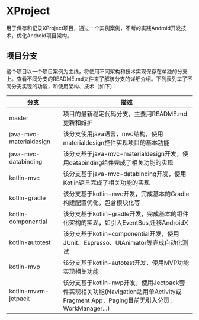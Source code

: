 # XProject
用于保存和记录XProject项目，通过一个实例案例，不断的实践Android开发技术，优化Android项目架构。

## 项目分支
这个项目以一个项目案例为主线，将使用不同架构和技术实现保存在单独的分支上。查看不同分支的README.md文件来了解该分支的详细介绍。下列表列举了不同分支实现的功能，和使用架构、技术（如下）：

| 分支        | 描述           |
| ------------- |------------- |
| master| 项目的最新稳定代码分支，主要用README.md更新和维护 |
| java-mvc-materialdesign| 该分支使用java语言，mvc结构，使用materialdesign控件实现项目的基本功能 |
| java-mvc-databinding| 该分支基于java-mvc-materialdesign开发，使用databinding组件完成了相关功能的实现 |
| kotlin-mvc| 该分支基于java-mvc-databinding开发，使用Kotlin语言完成了相关功能的实现 |
| kotlin-gradle| 该分支基于kotlin-mvc开发，完成基本的Gradle构建配置优化，包含模块化等 |
| kotlin-componential| 该分支基于kotlin-gradle开发，完成基本的组件化架构的实现，如引入EventBus,迁移AndroidX |
| kotlin-autotest| 该分支基于kotlin-componential开发，使用JUnit、Espresso、UIAnimator等完成自动化测试 |
| kotlin-mvp| 该分支基于kotlin-autotest开发，使用MVP功能实现相关功能 |
| kotlin-mvvm-jetpack| 该分支基于kotlin-mvp开发，使用Jectpack套件实现相关功能(Navigation适用单Activity或Fragment App，Paging目前无引入分页，WorkManager...) |
